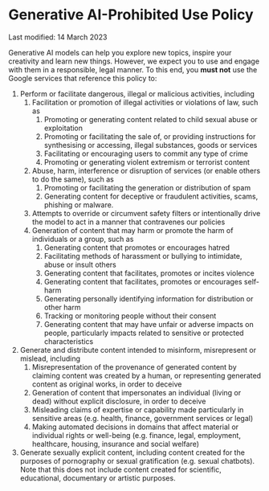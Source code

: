 Generative AI-Prohibited Use Policy
===================================

Last modified: 14 March 2023

Generative AI models can help you explore new topics, inspire your creativity and learn new things. However, we expect you to use and engage with them in a responsible, legal manner. To this end, you **must not** use the Google services that reference this policy to:

1. Perform or facilitate dangerous, illegal or malicious activities, including
    1. Facilitation or promotion of illegal activities or violations of law, such as
        1. Promoting or generating content related to child sexual abuse or exploitation
        2. Promoting or facilitating the sale of, or providing instructions for synthesising or accessing, illegal substances, goods or services
        3. Facilitating or encouraging users to commit any type of crime
        4. Promoting or generating violent extremism or terrorist content
    2. Abuse, harm, interference or disruption of services (or enable others to do the same), such as
        1. Promoting or facilitating the generation or distribution of spam
        2. Generating content for deceptive or fraudulent activities, scams, phishing or malware.
    3. Attempts to override or circumvent safety filters or intentionally drive the model to act in a manner that contravenes our policies
    4. Generation of content that may harm or promote the harm of individuals or a group, such as
        1. Generating content that promotes or encourages hatred
        2. Facilitating methods of harassment or bullying to intimidate, abuse or insult others
        3. Generating content that facilitates, promotes or incites violence
        4. Generating content that facilitates, promotes or encourages self-harm
        5. Generating personally identifying information for distribution or other harm
        6. Tracking or monitoring people without their consent
        7. Generating content that may have unfair or adverse impacts on people, particularly impacts related to sensitive or protected characteristics
2. Generate and distribute content intended to misinform, misrepresent or mislead, including
    1. Misrepresentation of the provenance of generated content by claiming content was created by a human, or representing generated content as original works, in order to deceive
    2. Generation of content that impersonates an individual (living or dead) without explicit disclosure, in order to deceive
    3. Misleading claims of expertise or capability made particularly in sensitive areas (e.g. health, finance, government services or legal)
    4. Making automated decisions in domains that affect material or individual rights or well-being (e.g. finance, legal, employment, healthcare, housing, insurance and social welfare)
3. Generate sexually explicit content, including content created for the purposes of pornography or sexual gratification (e.g. sexual chatbots). Note that this does not include content created for scientific, educational, documentary or artistic purposes.